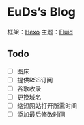 # EuDs’s Blog

框架：[Hexo](https://hexo.io/)
主题：[Fluid](https://hexo.fluid-dev.com/)

## Todo
- [ ] 图床
- [ ] 提供RSS订阅
- [ ] 谷歌收录
- [ ] 更换域名
- [ ] 缩短网站打开所需时间
- [ ] 添加最后修改时间